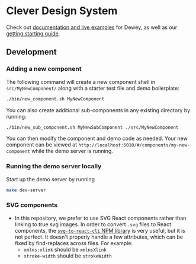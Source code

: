 # Clever Design System

Check out [documentation and live examples](https://clever.github.io/components/#/intro) for Dewey, as well as our [getting starting guide](https://clever.github.io/components/#/getting-started).

## Development

### Adding a new component

The following command will create a new component shell in `src/MyNewComponent/` along with a starter test file and demo boilerplate:
```sh
./bin/new_component.sh MyNewComponent
```

You can also create additional sub-components in any existing directory by running:
```sh
./bin/new_sub_component.sh MyNewSubComponent ./src/MyNewComponent
```

You can then modify the component and demo code as needed.
Your new component can be viewed at `http://localhost:5010/#/components/my-new-component` while the demo server is running.

### Running the demo server locally

Start up the demo server by running
```sh
make dev-server
```

### SVG components

* In this repository, we prefer to use SVG React components rather than
  linking to true svg images. In order to convert `.svg` files to React components, the [`svg-to-react-cli` NPM library](https://www.npmjs.com/package/svg-to-react-cli)
  is very useful, but it is not perfect. It doesn't properly handle a few
  attributes, which can be fixed by find-replaces across files. For example:
  * `xmlns:xlink` should be `xmlnsXlink`
  * `stroke-width` should be `strokeWidth`
